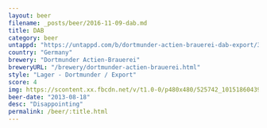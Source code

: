 ```yaml
---
layout: beer
filename: _posts/beer/2016-11-09-dab.md
title: DAB
category: beer
untappd: "https://untappd.com/b/dortmunder-actien-brauerei-dab-export/30445"
country: "Germany"
brewery: "Dortmunder Actien-Brauerei"
breweryURL: "/brewery/dortmunder-actien-brauerei.html"
style: "Lager - Dortmunder / Export"
score: 4
img: https://scontent.xx.fbcdn.net/v/t1.0-0/p480x480/525742_10151860439343745_1260154559_n.jpg?oh=02f4c1b6486ee4a1126dec59c7791e0b&oe=5A6B85B5
beer-date: "2013-08-18"
desc: "Disappointing"
permalink: /beer/:title.html
---
```


